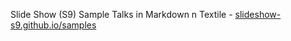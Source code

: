 
Slide Show (S9) Sample Talks in Markdown n Textile - [slideshow-s9.github.io/samples](http://slideshow-s9.github.io/samples)

